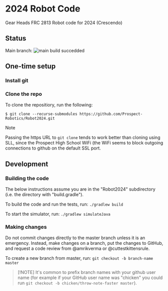 # 2024 Robot Code

Gear Heads FRC 2813 Robot code for 2024 (Crescendo)

## Status

Main branch:
![main build succedded](https://github.com/Prospect-Robotics/Robot2024/actions/workflows/gradle.yml/badge.svg)

## One-time setup

### Install git

### Clone the repo

To clone the repositiory, run the following:


```
$ git clone --recurse-submodules https://github.com/Prospect-Robotics/Robot2024.git
```

> [!NOTE]
> Passing the https URL to `git clone` tends to work better than cloning using
> SLL, since the Prospect High School WiFi (the WiFi seems to block outgoing
> connections to github on the default SSL port.

## Development

### Building the code

The below instructions assume you are in the "Robot2024" subdirectory (i.e. the directory with "build.gradle").

To build the code and run the tests, run: `./gradlew build`

To start the simulator, run: `./gradlew simulateJava`

### Making changes

Do not commit changes directly to the master branch unless it is an emergency.
Instead, make changes on a branch, put the changes to GitHub, and request a
code review from @amrikverma or @cuttestkittensrule.

To create a new branch from master, run: `git checkout -b branch-name master`

> [!NOTE] It's common to prefix branch names with your github user name (for
> example if your GitHub user name was "chicken" you could run
> `git checkout -b chicken/throw-note-faster master`).
